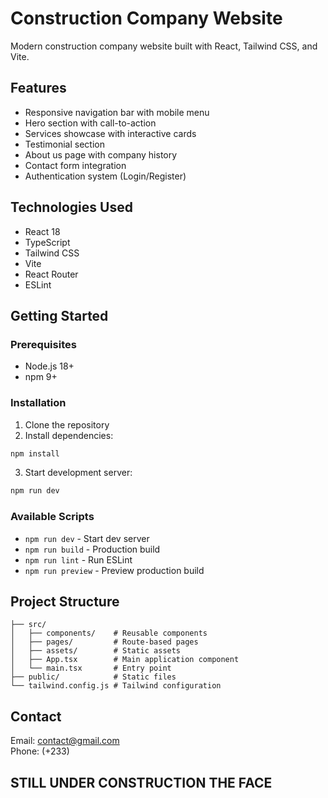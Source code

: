 # Construction Company Website

Modern construction company website built with React, Tailwind CSS, and Vite.

## Features
- Responsive navigation bar with mobile menu
- Hero section with call-to-action
- Services showcase with interactive cards
- Testimonial section
- About us page with company history
- Contact form integration
- Authentication system (Login/Register)

## Technologies Used
- React 18
- TypeScript
- Tailwind CSS
- Vite
- React Router
- ESLint

## Getting Started

### Prerequisites
- Node.js 18+
- npm 9+

### Installation
1. Clone the repository
2. Install dependencies:
```bash
npm install
```

3. Start development server:
```bash
npm run dev
```

### Available Scripts
- `npm run dev` - Start dev server
- `npm run build` - Production build
- `npm run lint` - Run ESLint
- `npm run preview` - Preview production build

## Project Structure
```
├── src/
│   ├── components/    # Reusable components
│   ├── pages/         # Route-based pages
│   ├── assets/        # Static assets
│   ├── App.tsx        # Main application component
│   └── main.tsx       # Entry point
├── public/            # Static files
└── tailwind.config.js # Tailwind configuration
```

## Contact
Email: contact@gmail.com  
Phone: (+233) 

## STILL UNDER CONSTRUCTION THE FACE 
